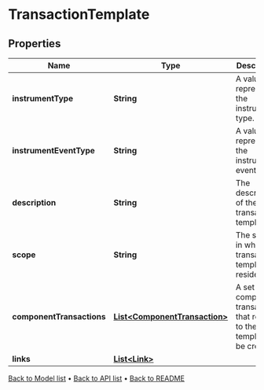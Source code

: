 

# TransactionTemplate


## Properties

| Name | Type | Description | Notes |
|------------ | ------------- | ------------- | -------------|
|**instrumentType** | **String** | A value that represents the instrument type. |  |
|**instrumentEventType** | **String** | A value that represents the instrument event type. |  |
|**description** | **String** | The description of the transaction template. |  |
|**scope** | **String** | The scope in which the transaction template resides. |  |
|**componentTransactions** | [**List&lt;ComponentTransaction&gt;**](ComponentTransaction.md) | A set of component transactions that relate to the template to be created. |  |
|**links** | [**List&lt;Link&gt;**](Link.md) |  |  [optional] |



[Back to Model list](../README.md#documentation-for-models) &#8226; [Back to API list](../README.md#documentation-for-api-endpoints) &#8226; [Back to README](../README.md)


